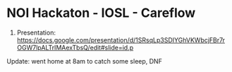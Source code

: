 # NOI Hackaton - IOSL - Careflow

1. Presentation:
   https://docs.google.com/presentation/d/1SRsqLp3SDIYGhVKWbcjFBr7rOGW7lpALTrIMAexTbsQ/edit#slide=id.p

Update: went home at 8am to catch some sleep, DNF
